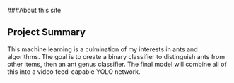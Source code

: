 [comment]: <You can use the [editor on GitHub](https://github.com/Derykian/NN-concepts-showcase/edit/gh-pages/index.md) to maintain and preview the content for your website in Markdown files.>

[comment]: <Whenever you commit to this repository, GitHub Pages will run [Jekyll](https://jekyllrb.com/) to rebuild the pages in your site, from the content in your Markdown files.>

###About this site


## Project Summary

This machine learning is a culmination of my interests in ants and algorithms. The goal is to create a binary classifier to distinguish ants from other items, then an ant genus classifier. The final model will combine all of this into a video feed-capable YOLO network.